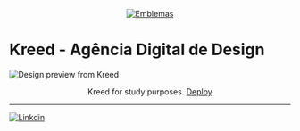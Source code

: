 <div align="center">
 
[![Emblemas](http://ForTheBadge.com/images/badges/built-with-love.svg)](#)
 
 </div>

<h1 align="Star">
    Kreed - Agência Digital de Design
</h1>

![Design preview from Kreed](./src/assets/template.png)

<p align="center">Kreed for study purposes. <a href="https://rococo-valkyrie-406c97.netlify.app/">Deploy</a></p>

<hr>

[![Linkdin](https://img.shields.io/badge/LinkedIn-0077B5?style=for-the-badge&logo=linkedin&logoColor=white)](https://www.linkedin.com/in/luiggiabdiel/)
